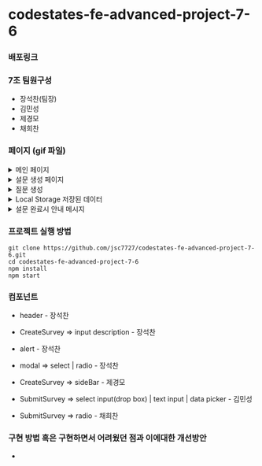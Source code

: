 # codestates-fe-advanced-project-7-6

### 배포링크 

### 7조 팀원구성

- 장석찬(팀장)
- 김민성
- 제경모
- 채희찬

### 페이지 (gif 파일)

<details>
  <summary>메인 페이지</summary>
  - 설문 생성 페이지 이동 버튼 </br>
  - 설문 참여 페이지 이동 버튼
  
  ![메인페이지](https://user-images.githubusercontent.com/91649767/186906209-6ef0b967-56c2-4f6d-9c66-219115672f42.gif)
</details>

<details>
  <summary>설문 생성 페이지</summary>
  - 설문의 제목과 설명을 입력합니다.
  
![설문생성페이지](https://user-images.githubusercontent.com/91649767/186907071-bfdfc512-b8ee-4fbe-9776-49c8af4e5fd5.gif)
</details>

<details>
  <summary>질문 생성</summary>
  - 답변 필수 여부와 질문 생성(타입별)
  
  ![질문 생성](https://user-images.githubusercontent.com/91649767/186907949-9d73b9f8-82f5-410d-814c-202e96822a80.gif)
</details>

<details>
  <summary>Local Storage 저장된 데이터</summary>

  
</details> 

<details>
  <summary>설문 완료시 안내 메시지</summary>

  
</details> 

### 프로젝트 실행 방법
```
git clone https://github.com/jsc7727/codestates-fe-advanced-project-7-6.git
cd codestates-fe-advanced-project-7-6
npm install
npm start
```

### 컴포넌트

- header - 장석찬
- CreateSurvey => input description - 장석찬
- alert - 장석찬
- modal => select | radio - 장석찬

- CreateSurvey => sideBar - 제경모
- SubmitSurvey => select input(drop box) | text input | data picker - 김민성
- SubmitSurvey => radio - 채희찬

### 구현 방법 혹은 구현하면서 어려웠던 점과 이에대한 개선방안
* 
